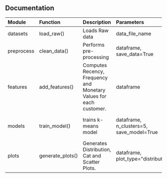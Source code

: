 ## Documentation

| Module | Function | Description | Parameters | Yields | Returns |
| :--- | :--- | :--- | :--- | :--- | :--- |
| datasets | 	load_raw() | Loads Raw data | data_file_name | -- | dataframe. 
| preprocess | clean_data()	 | Performs pre-processing | dataframe, save_data=True | preprocessed.csv | preprocessed_df
| features	 | add_features()	 | Computes Recency, Frequency and Monetary Values for each customer. | dataframe | -- | customers_rfm_df
| models	 | train_model()	 | trains k-means model |dataframe, n_clusters=5, save_model=True| rfm_scores.csv, recency.pkl, frequency.pkl & monetaryvalue.pkl | rfm_scores.
| plots	 | generate_plots()	 | Generates Distribution, Cat and Scatter Plots. | dataframe, plot_type="distribution" | -- | ---
                                                                                  
